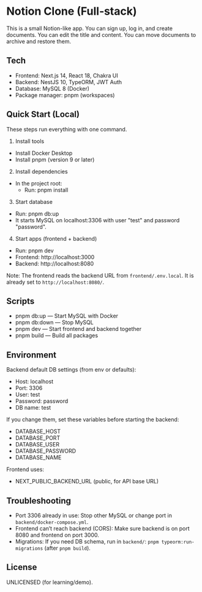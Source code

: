 # Notion Clone (Full‑stack)

This is a small Notion-like app. 
You can sign up, log in, and create documents. 
You can edit the title and content. 
You can move documents to archive and restore them.

## Tech
- Frontend: Next.js 14, React 18, Chakra UI
- Backend: NestJS 10, TypeORM, JWT Auth
- Database: MySQL 8 (Docker)
- Package manager: pnpm (workspaces)

## Quick Start (Local)
These steps run everything with one command.

1) Install tools
- Install Docker Desktop
- Install pnpm (version 9 or later)

2) Install dependencies
- In the project root:
  - Run: pnpm install

3) Start database
- Run: pnpm db:up
- It starts MySQL on localhost:3306 with user "test" and password "password".

4) Start apps (frontend + backend)
- Run: pnpm dev
- Frontend: http://localhost:3000
- Backend: http://localhost:8080

Note: The frontend reads the backend URL from `frontend/.env.local`.
It is already set to `http://localhost:8080/`.

## Scripts
- pnpm db:up — Start MySQL with Docker
- pnpm db:down — Stop MySQL
- pnpm dev — Start frontend and backend together
- pnpm build — Build all packages

## Environment
Backend default DB settings (from env or defaults):
- Host: localhost
- Port: 3306
- User: test
- Password: password
- DB name: test

If you change them, set these variables before starting the backend:
- DATABASE_HOST
- DATABASE_PORT
- DATABASE_USER
- DATABASE_PASSWORD
- DATABASE_NAME

Frontend uses:
- NEXT_PUBLIC_BACKEND_URL (public, for API base URL)

## Troubleshooting
- Port 3306 already in use: Stop other MySQL or change port in `backend/docker-compose.yml`.
- Frontend can’t reach backend (CORS): Make sure backend is on port 8080 and frontend on port 3000.
- Migrations: If you need DB schema, run in `backend/`: `pnpm typeorm:run-migrations` (after `pnpm build`).

## License
UNLICENSED (for learning/demo).